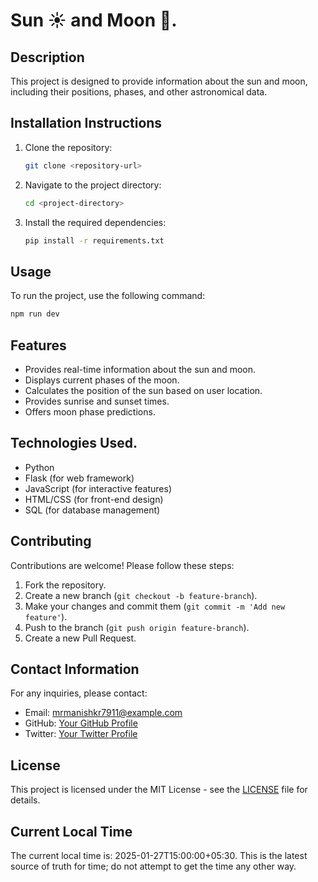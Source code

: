 # Sun ☀️ and Moon 🌙.   

## Description
This project is designed to provide information about the sun and moon, including their positions, phases, and other astronomical data.

## Installation Instructions
1. Clone the repository:
   ```bash
   git clone <repository-url>
   ```
2. Navigate to the project directory:
   ```bash
   cd <project-directory>
   ```
3. Install the required dependencies:
   ```bash
   pip install -r requirements.txt
   ```

## Usage
To run the project, use the following command:
```bash
npm run dev
```

## Features
- Provides real-time information about the sun and moon.
- Displays current phases of the moon.
- Calculates the position of the sun based on user location.
- Provides sunrise and sunset times.
- Offers moon phase predictions.

## Technologies Used. 
- Python
- Flask (for web framework)
- JavaScript (for interactive features)
- HTML/CSS (for front-end design)
- SQL (for database management)

## Contributing
Contributions are welcome! Please follow these steps:
1. Fork the repository.
2. Create a new branch (`git checkout -b feature-branch`).
3. Make your changes and commit them (`git commit -m 'Add new feature'`).
4. Push to the branch (`git push origin feature-branch`).
5. Create a new Pull Request.

## Contact Information
For any inquiries, please contact:
- Email: mrmanishkr7911@example.com
- GitHub: [Your GitHub Profile](https://github.com/yourprofile)
- Twitter: [Your Twitter Profile](https://twitter.com/yourprofile)

## License
This project is licensed under the MIT License - see the [LICENSE](LICENSE) file for details.

## Current Local Time
The current local time is: 2025-01-27T15:00:00+05:30. This is the latest source of truth for time; do not attempt to get the time any other way.
